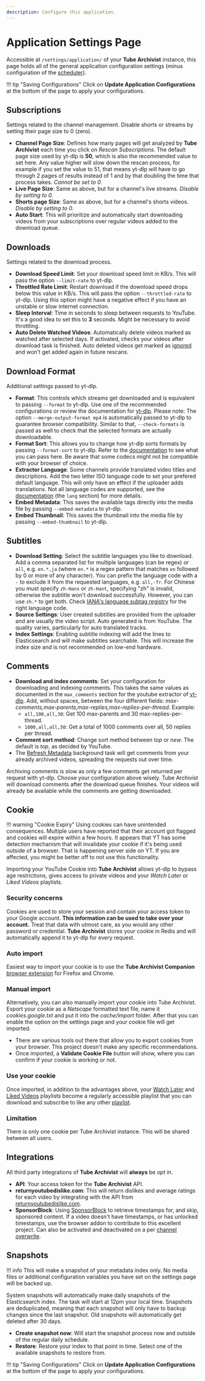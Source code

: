 ```yaml
---
description: Configure this application.
---
```


# Application Settings Page
Accessible at `/settings/application/` of your **Tube Archivist** instance, this page holds all of the general application configuration settings (minus configuration of the [scheduler](scheduling.md)).

!!! tip "Saving Configurations"
    Click on **Update Application Configurations** at the bottom of the page to apply your configurations.

## Subscriptions
Settings related to the channel management. Disable shorts or streams by setting their page size to 0 (zero).

- **Channel Page Size**: Defines how many pages will get analyzed by **Tube Archivist** each time you click on *Rescan Subscriptions*. The default page size used by yt-dlp is **50**, which is also the recommended value to set here. Any value higher will slow down the rescan process, for example if you set the value to 51, that means yt-dlp will have to go through 2 pages of results instead of 1 and by that doubling the time that process takes. *Cannot be set to 0.*
- **Live Page Size**: Same as above, but for a channel's live streams. *Disable by setting to 0.*
- **Shorts page Size**: Same as above, but for a channel's shorts videos. *Disable by setting to 0.*
- **Auto Start**: This will prioritize and automatically start downloading videos from your subscriptions over regular videos added to the download queue.

## Downloads
Settings related to the download process.

- **Download Speed Limit**: Set your download speed limit in KB/s. This will pass the option `--limit-rate` to yt-dlp.
- **Throttled Rate Limit**: Restart download if the download speed drops below this value in KB/s. This will pass the option `--throttled-rate` to yt-dlp. Using this option might have a negative effect if you have an unstable or slow internet connection.
- **Sleep Interval**: Time in seconds to sleep between requests to YouTube. It's a good idea to set this to **3** seconds. Might be necessary to avoid throttling.
- **Auto Delete Watched Videos**: Automatically delete videos marked as watched after selected days. If activated, checks your videos after download task is finished. Auto deleted videos get marked as [ignored](../downloads.md#the-download-queue) and won't get added again in future rescans.

## Download Format
Additional settings passed to yt-dlp.

- **Format**: This controls which streams get downloaded and is equivalent to passing `--format` to yt-dlp. Use one of the recommended configurations or review the documentation for [yt-dlp](https://github.com/yt-dlp/yt-dlp#format-selection). Please note: The option `--merge-output-format mp4` is automatically passed to yt-dlp to guarantee browser compatibility. Similar to that, `--check-formats` is passed as well to check that the selected formats are actually downloadable.
- **Format Sort**: This allows you to change how yt-dlp sorts formats by passing `--format-sort` to yt-dlp. Refer to the [documentation](https://github.com/yt-dlp/yt-dlp#sorting-formats) to see what you can pass here. Be aware that some codecs might not be compatible with your browser of choice.
- **Extractor Language**: Some channels provide translated video titles and descriptions. Add the two letter ISO language code to set your prefered default language. This will only have an effect if the uploader adds translations. Not all language codes are supported, see the [documentation](https://github.com/yt-dlp/yt-dlp#youtube) (the `lang` section) for more details.
- **Embed Metadata**: This saves the available tags directly into the media file by passing `--embed-metadata` to yt-dlp.
- **Embed Thumbnail**: This saves the thumbnail into the media file by passing `--embed-thumbnail` to yt-dlp.

## Subtitles

- **Download Setting**: Select the subtitle languages you like to download. Add a comma separated list for multiple languages (can be regex) or `all`, e.g. `en.*,ja` (where `en.*` is a regex pattern that matches `en` followed by 0 or more of any character). You can prefix the language code with a `-` to exclude it from the requested languages, e.g. `all,-fr`. For Chinese you must specify `zh-Hans` or `zh-Hant`, specifying "zh" is invalid, otherwise the subtitle won't download successfully. However, you can use `zh.*` to get both. Check [IANA's language subtag registry](https://www.iana.org/assignments/language-subtag-registry/language-subtag-registry) for the right language code.
- **Source Settings**: User created subtitles are provided from the uploader and are usually the video script. Auto generated is from YouTube. The quality varies, particularly for auto translated tracks.
- **Index Settings**: Enabling subtitle indexing will add the lines to Elasticsearch and will make subtitles searchable. This will increase the index size and is not recommended on low-end hardware.

## Comments

- **Download and index comments**: Set your configuration for downloading and indexing comments. This takes the same values as documented in the `max_comments` section for the youtube extractor of [yt-dlp](https://github.com/yt-dlp/yt-dlp#youtube). Add, without spaces, between the four different fields: *max-comments,max-parents,max-replies,max-replies-per-thread*. Example:
    - `all,100,all,30`: Get 100 max-parents and 30 max-replies-per-thread.
    - `1000,all,all,50`: Get a total of 1000 comments over all, 50 replies per thread.
- **Comment sort method**: Change sort method between *top* or *new*. The default is *top*, as decided by YouTube.
- The [Refresh Metadata](scheduling.md#refresh-metadata) background task will get comments from your already archived videos, spreading the requests out over time.

Archiving comments is slow as only a few comments get returned per request with yt-dlp. Choose your configuration above wisely. Tube Archivist will download comments after the download queue finishes. Your videos will already be available while the comments are getting downloaded.

## Cookie

!!! warning "Cookie Expiry"
	Using cookies can have unintended consequences. Multiple users have reported that their account got flagged and cookies will expire within a few hours. It appears that YT has some detection mechanism that will invalidate your cookie if it's being used outside of a browser. That is happening server side on YT. If you are affected, you might be better off to not use this functionality.

Importing your YouTube Cookie into **Tube Archivist** allows yt-dlp to bypass age restrictions, gives access to private videos and your *Watch Later* or *Liked Videos* playlists.

### Security concerns
Cookies are used to store your session and contain your access token to your Google account. **This information can be used to take over your account.** Treat that data with utmost care, as you would any other password or credential. **Tube Archivist** stores your cookie in Redis and will automatically append it to yt-dlp for every request.

### Auto import
Easiest way to import your cookie is to use the **Tube Archivist Companion** [browser extension](https://github.com/tubearchivist/browser-extension) for Firefox and Chrome.

### Manual import
Alternatively, you can also manually import your cookie into Tube Archivist. Export your cookie as a *Netscape* formatted text file, name it *cookies.google.txt* and put it into the *cache/import* folder. After that you can enable the option on the settings page and your cookie file will get imported.

- There are various tools out there that allow you to export cookies from your browser. This project doesn't make any specific recommendations.
- Once imported, a **Validate Cookie File** button will show, where you can confirm if your cookie is working or not.

### Use your cookie
Once imported, in addition to the advantages above, your [Watch Later](https://www.youtube.com/playlist?list=WL) and [Liked Videos](https://www.youtube.com/playlist?list=LL) playlists become a regularly accessible playlist that you can download and subscribe to like any other [playlist](../playlists.md).

### Limitation
There is only one cookie per Tube Archivist instance. This will be shared between all users.

## Integrations
All third party integrations of **Tube Archivist** will **always** be *opt in*.

- **API**: Your access token for the **Tube Archivist** API.
- **returnyoutubedislike.com**: This will return dislikes and average ratings for each video by integrating with the API from [returnyoutubedislike.com](https://www.returnyoutubedislike.com/).
- **SponsorBlock**: Using [SponsorBlock](https://sponsor.ajay.app/) to retrieve timestamps for, and skip, sponsored content. If a video doesn't have timestamps, or has unlocked timestamps, use the browser addon to contribute to this excellent project. Can also be activated and deactivated on a per [channel overwrite](../channels.md#about).

## Snapshots
!!! info
    This will make a snapshot of your metadata index only. No media files or additional configuration variables you have set on the settings page will be backed up.

System snapshots will automatically make daily snapshots of the Elasticsearch index. The task will start at 12pm your local time. Snapshots are deduplicated, meaning that each snapshot will only have to backup changes since the last snapshot. Old snapshots will automatically get deleted after 30 days.

- **Create snapshot now**: Will start the snapshot process now and outside of the regular daily schedule.
- **Restore**: Restore your index to that point in time. Select one of the available snapshots to restore from.

!!! tip "Saving Configurations"
    Click on **Update Application Configurations** at the bottom of the page to apply your configurations.
